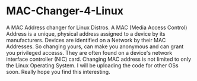 # MAC-Changer-4-Linux
A MAC Address changer for Linux Distros.
A MAC (Media Access Control) Address is a unique, physical address assigned to a device by its manufacturers.
Devices are identified on a Network by their MAC Addresses. So changing yours, can make you anonymous and can  grant you privileged accesss.
They are often found on a device's network interface controller (NIC) card.
Changing MAC address is not limited to only the Linux Operating System. I will be uploading the code for other OSs soon.
Really hope you find this interesting.
